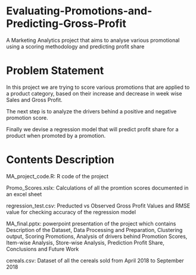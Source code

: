 # Evaluating-Promotions-and-Predicting-Gross-Profit
A Marketing Analytics project that aims to analyse various promotional using a scoring methodology and predicting profit share 

# Problem Statement
In this project we are trying to score various promotions that are applied to a product category, based on their increase and decrease in week wise Sales and Gross Profit.

The next step is to analyze the drivers behind a positive and negative promotion score.

Finally we devise a regression model that will predict profit share for a product when promoted by a promotion.

# Contents Description

MA_project_code.R: R code of the project

Promo_Scores.xslx: Calculations of all the promtion scores documented in an excel sheet

regression_test.csv: Preducted vs Observed Gross Profit Values and RMSE value for checking accuracy of the regression model

MA_final.pptx: powerpoint presentation of the project which contains Description of the Dataset, Data Processing and Preparation, Clustering output, Scoring Promotions, Analysis of drivers behind Promotion Scores, Item-wise Analysis, Store-wise Analysis, Prediction Profit Share, Conclusions and Future Work

cereals.csv: Dataset of all the cereals sold from April 2018 to September 2018
